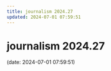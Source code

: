 ```yaml
---
title: journalism 2024.27
updated: 2024-07-01 07:59:51
---
```


# journalism 2024.27

(date: 2024-07-01 07:59:51)

